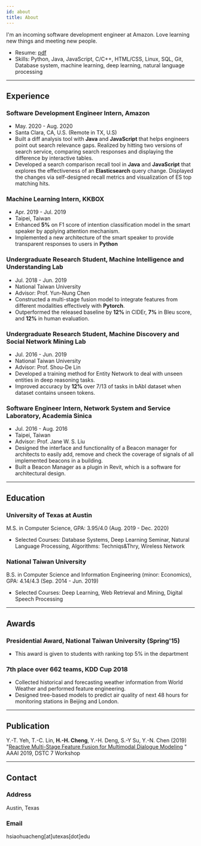 ```yaml
---
id: about
title: About
---
```


I'm an incoming software development engineer at Amazon. Love learning new things and meeting new people.

- Resume: <a href="./assets/Resume.pdf" target="_blank">pdf</a>
- Skills: Python, Java, JavaScript, C/C++, HTML/CSS, Linux, SQL, Git, Database system, machine learning, deep learning, natural language processing

---

## Experience
### Software Development Engineer Intern, Amazon

- May. 2020 - Aug. 2020
- Santa Clara, CA, U.S. (Remote in TX, U.S)
- Built a diff analysis tool with **Java** and **JavaScript** that helps engineers point out search relevance gaps. Realized by hitting two versions of search service, comparing search responses and displaying the difference by interactive tables.
- Developed a search comparison recall tool in **Java** and **JavaScript** that explores the effectiveness of an **Elasticsearch** query change. Displayed the changes via self-designed recall metrics and visualization of ES top matching hits.

### Machine Learning Intern, KKBOX
- Apr. 2019 - Jul. 2019
- Taipei, Taiwan
- Enhanced **5\%** on F1 score of intention classification model in the smart speaker by applying attention mechanism.
- Implemented a new architecture of the smart speaker to provide transparent responses to users in **Python**

### Undergraduate Research Student, Machine Intelligence and Understanding Lab
- Jul. 2018 - Jun. 2019
- National Taiwan University
- Advisor: Prof. Yun-Nung Chen
- Constructed a multi-stage fusion model to integrate features from different modalities effectively with **Pytorch**.
- Outperformed the released baseline by **12\%** in CIDEr, **7\%** in Bleu score, and **12\%** in human evaluation.

### Undergraduate Research Student, Machine Discovery and Social Network Mining Lab
- Jul. 2016 - Jun. 2019
- National Taiwan University
- Advisor: Prof. Shou-De Lin
- Developed a training method for Entity Network to deal with unseen entities in deep reasoning tasks.
- Improved accuracy by **12\%** over 7/13 of tasks in bAbI dataset when dataset contains unseen tokens.

### Software Engineer Intern, Network System and Service Laboratory, Academia Sinica
- Jul. 2016 - Aug. 2016
- Taipei, Taiwan
- Advisor: Prof. Jane W. S. Liu
- Designed the interface and functionality of a Beacon manager for architects to easily add, remove and check the coverage of signals of all implemented beacons in a building.
- Built a Beacon Manager as a plugin in Revit, which is a software for architectural design.

---

## Education
### University of Texas at Austin 
M.S. in Computer Science, GPA: 3.95/4.0 (Aug. 2019 - Dec. 2020) 
- Selected Courses: Database Systems, Deep Learning Seminar, Natural Language Processing, Algorithms: Techniqs\&Thry, Wireless Network

### National Taiwan University
B.S. in Computer Science and Information Engineering (minor: Economics), GPA: 4.14/4.3 (Sep. 2014 - Jun. 2019)
- Selected Courses: Deep Learning, Web Retrieval and Mining, Digital Speech Processing

---

## Awards
### Presidential Award, National Taiwan University (Spring'15)
- This award is given to students with ranking top 5\% in the department

### 7th place over 662 teams, KDD Cup 2018
- Collected historical and forecasting weather information from World Weather and performed feature engineering.
- Designed tree-based models to predict air quality of next 48 hours for monitoring stations in Beijing and London.

---

## Publication
Y.-T. Yeh, T.-C. Lin, **H.-H. Cheng**, Y.-H. Deng, S.-Y Su, Y.-N. Chen (2019) "<a href="https://arxiv.org/pdf/1908.05067.pdf" target="_blank">Reactive Multi-Stage Feature Fusion for Multimodal Dialogue Modeling</a>
" AAAI 2019, DSTC 7 Workshop

---

## Contact
### Address
Austin, Texas

### Email
hsiaohuacheng[at]utexas[dot]edu